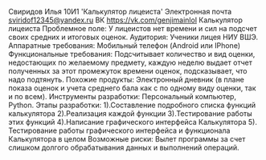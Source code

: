 Свиридов Илья 10И1 'Калькулятор лицеиста'
Электронная почта sviridof12345@yandex.ru
ВК https://vk.com/genjimainlol
       Калькулятор лицеиста
Проблемное поле: У лицеистов нет времени и сил на подсчет своих средних и итоговых оценок.
Аудитория: Ученики лицея НИУ ВШЭ.
Аппаратные требования: Мобильный телефон (Android или IPhone)
Функциональные требования: Подсчитывает количество и вид оценки, недостающих по желаемому предмету, каждую неделю выдает отчет полученных за этот промежуток времени оценок, подсказывает, что надо подтянуть.
Похожие продукты: Электронный дневник (в плане показа оценок и учета среднего бала как с по одному виду оценки, так и по всем).
Инструменты разработки: Персональный компьютер, Python.
Этапы разработки:
1).Составление подробного списка функций калькулятора
2).Реализация каждой функции
3).Тестирование работы этих функций
4).Написание графического интерфейса Калькулятора
5). Тестирование работы графического интерфейса и функционала Калькулятора в целом
Возможные риски: Вылет программы за счет слишком долгого обрабатывания данных и выполнений операций.

